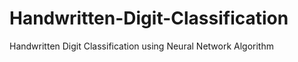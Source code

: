 # Handwritten-Digit-Classification
Handwritten Digit Classification using Neural Network Algorithm 
